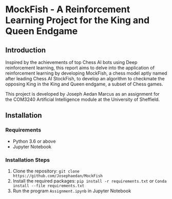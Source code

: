 # MockFish - A Reinforcement Learning Project for the King and Queen Endgame

## Introduction

Inspired by the achievements of top Chess AI bots using Deep reinforcement learning, this report aims to delve into the application of reinforcement learning by developing MockFish, a chess model aptly named after leading Chess AI StockFish, to develop an algorithm to checkmate the opposing King in the King and Queen endgame, a subset of Chess games.

This project is developed by Joseph Aedan Marcus as an assignment for the COM3240 Artificial Intelligence module at the University of Sheffield.

## Installation

### Requirements

- Python 3.6 or above
- Jupyter Notebook

### Installation Steps

1. Clone the repository: `git clone https://github.com/Josephaedan/MockFish`
2. Install the required packages: `pip install -r requirements.txt` or `Conda install --file requirements.txt`
3. Run the program `Assignment.ipynb` in Jupyter Notebook
